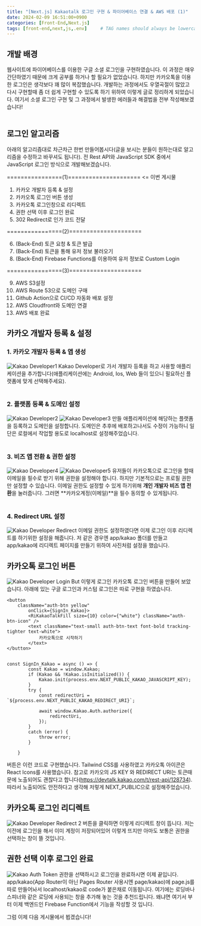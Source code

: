 ```yaml
---
title: "[Next.js] Kakaotalk 로그인 구현 & 파이어베이스 연결 & AWS 배포 (1)"
date: 2024-02-09 16:51:00+0900
categories: [Front-End,Next.js]
tags: [front-end,next,js,.env]     # TAG names should always be lowercase
---
```

## **개발 배경**
웹사이트에 파이어베이스를 이용한 구글 소셜 로그인을 구현하였습니다. 이 과정은 매우 간단하였기 때문에 크게 공부를 하거나 할 필요가 없었습니다. 하지만 카카오톡을 이용한 로그인은 생각보다 꽤 많이 복잡했습니다. 개발하는 과정에서도 우열곡절이 많았고 다시 구현할때 좀 더 쉽게 구현할 수 있도록 하기 위하여 이렇게 글로 정리하게 되었습니다. 여기서 소셜 로그인 구현 및 그 과정에서 발생한 에러들과 해결법을 전부 작성해보겠습니다!
<br>
<br>

## **로그인 알고리즘**
아래의 알고리즘대로 차근차근 한번 만들어봅시다(글을 보시는 분들이 원하는대로 알고리즘을 수정하고 바꾸셔도 됩니다).
전 Rest API와 JavaScript SDK 중에서 JavaScript 로그인 방식으로 개발해보겠습니다.

================(1)===================== <= 이번 게시물
1. 카카오 개발자 등록 & 설정
2. 카카오톡 로그인 버튼 생성
3. 카카오톡 로그인창으로 리디렉트
4. 권한 선택 이후 로그인 완료
5. 302 Redirect로 인가 코드 전달

================(2)=====================

6. (Back-End) 토큰 요청 & 토큰 발급
7. (Back-End) 토큰을 통해 유저 정보 불러오기
8. (Back-End) Firebase Functions를 이용하여 유저 정보로 Custom Login

================(3)=====================

9. AWS S3설정
10. AWS Route 53으로 도메인 구매
11. Github Action으로 CI/CD 자동화 배포 설정
12. AWS Cloudfront와 도메인 연결
13. AWS 배포 완료


## **카카오 개발자 등록 & 설정**
### **1. 카카오 개발자 등록 & 앱 생성**
![Kakao Developer1](/assets/img/kakao1.png)
Kakao Developer로 가서 개발자 등록을 하고 사용할 애플리케이션을 추가합니다(애플리케이션에는 Android, Ios, Web 들이 있으니 필요하신 플랫폼에 맞게 선택해주세요).
<br>
<br>

### **2. 플랫폼 등록 & 도메인 설정**
![Kakao Developer2](/assets/img/kakao2.png)
![Kakao Developer3](/assets/img/kakao3.png)
만들 애플리케이션에 해당하는 플랫폼을 등록하고 도메인을 설정합니다. 도메인은 추후에 배포하고나서도 수정이 가능하니 일단은 로컬에서 작업할 용도로 localhost로 설정해주었습니다.
<br>
<br>

### **3. 비즈 앱 전환 & 권한 설정**
![Kakao Developer4](/assets/img/kakao4.png)
![Kakao Developer5](/assets/img/kakao5.png)
유저들이 카카오톡으로 로그인을 할때 이메일을 필수로 받기 위해 권한을 설정해야 합니다. 하지만 기본적으로는 프로필 권한만 설정할 수 있습니다. 이메일 권한도 설정할 수 있게 하기위해 **개인 개발자 비즈 앱 전환**을 눌러줍니다. 그러면 **카카오계정(이메일)**을 필수 동의할 수 있게됩니다.
<br>
<br>

### **4. Redirect URL 설정**
![Kakao Developer Redirect](/assets/img/kakao_redirect.png)
이메일 권한도 설정하였다면 이제 로그인 이후 리디렉트를 하기위한 설정을 해줍니다.
저 같은 경우엔 app/kakao 폴더를 만들고 app/kakao에 리디렉트 페이지를 만들기 위하여 사진처럼 설정을 했습니다.

## **카카오톡 로그인 버튼**
![Kakao Developer Login But](/assets/img/kakao_login_but.png)
이렇게 로그인 카카오톡 로그인 버튼을 만들어 보았습니다. 아래에 있는 구글 로그인과 커스텀 로그인은 따로 구현을 하였습니다.
```
<button
    className="auth-btn yellow"
        onClick={SignIn_Kakao}>
        <RiKakaoTalkFill size={10} color={"white"} className="auth-btn-icon" />
        <text className="text-small auth-btn-text font-bold tracking-tighter text-white">
            카카오톡으로 시작하기
        </text>
</button>


const SignIn_Kakao = async () => {
        const Kakao = window.Kakao;
        if (Kakao && !Kakao.isInitialized()) {
            Kakao.init(process.env.NEXT_PUBLIC_KAKAO_JAVASCRIPT_KEY);
        }
        try {
            const redirectUri = `${process.env.NEXT_PUBLIC_KAKAO_REDIRECT_URI}`;

            await window.Kakao.Auth.authorize({
                redirectUri,
            });
        }
        catch (error) {
            throw error;
        }

    }
```
버튼은 이런 코드로 구현했습니다. Tailwind CSS를 사용하였고 카카오톡 아이콘은 React Icons를 사용했습니다.
참고로 카카오의 JS KEY 와 REDIRECT URI는 토큰때문에 노출되어도 괜찮다고 합니다(https://devtalk.kakao.com/t/rest-api/128734). 따라서 노출되어도 안전하다고 생각해 저렇게 NEXT_PUBLIC으로 설정해주었습니다.

## 카카오톡 로그인 리디렉트
![Kakao Developer Redirect 2](/assets/img/kakaotalk_login_redirect_open.png)
버튼을 클릭하면 이렇게 리디렉트 창이 뜹니다. 저는 이전에 로그인을 해서 이미 계정이 저장되어있어 이렇게 뜨지만 아마도 보통은 권한을 선택하는 창이 뜰 것입니다.

## 권한 선택 이후 로그인 완료
![Kakao Auth Token](/assets/img/kakaotalk_code.png)
권한을 선택하시고 로그인을 완료하시면 이제 끝입니다. app/kakao(App Router이 아닌 Pages Router 사용시엔 page/kakao)에 page.js를 따로 만들어놔서 localhost/kakao로 code가 붙은채로 이동됩니다.
여기에는 로딩바나 스피너와 같은 로딩에 사용되는 창을 추가해 놓는 것을 추천드립니다. 왜냐면 여기서 부터 이제 백엔드인 Firebase Function에서 기능을 작성할 것 입니다.

그럼 이제 다음 게시물에서 뵙겠습니다!


